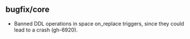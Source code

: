 ## bugfix/core

* Banned DDL operations in space on_replace triggers, since they could lead
  to a crash (gh-6920).
